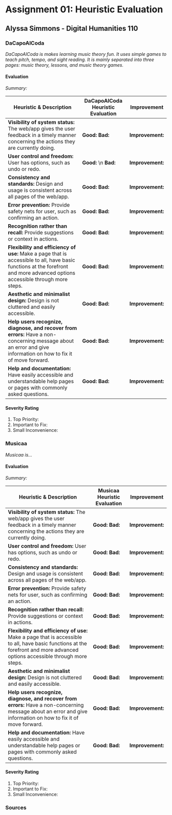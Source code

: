 # Assignment 01: Heuristic Evaluation
## Alyssa Simmons - Digital Humanities 110



### DaCapoAlCoda
*DaCapoAlCoda is makes learning music theory fun. 
It uses simple games  to teach pitch, tempo, and sight reading.
It is mainly separated into three pages: music theory, lessons, and music theory games.* 

<!-- add image of website -->
<!-- ![CCLE Mobile Screenshot](CCLE-Mobile.png) -->

#### Evaluation
*Summary:*

Heuristic & Description | DaCapoAlCoda Heuristic Evaluation | Improvement 
--------------------------|---------------------------|------------
**Visibility of system status:** The web/app gives the user feedback in a timely manner concerning the actions they are currently doing. | **Good:** **Bad:** | **Improvement:** 
**User control and freedom:** User has options, such as undo or redo. | **Good:** \n **Bad:** | **Improvement:** 
**Consistency and standards:** Design and usage is consistent across all pages of the web/app. | **Good:** **Bad:** | **Improvement:** 
**Error prevention:** Provide safety nets for user, such as confirming an action. | **Good:** **Bad:** | **Improvement:** 
**Recognition rather than recall:** Provide suggestions or context in actions. | **Good:** **Bad:** | **Improvement:** 
**Flexibility and efficiency of use:** Make a page that is accessible to all, have basic functions at the forefront and more advanced options accessible through more steps. | **Good:** **Bad:** | **Improvement:** 
**Aesthetic and minimalist design:** Design is not cluttered and easily accessible. | **Good:** **Bad:** | **Improvement:** 
**Help users recognize, diagnose, and recover from errors:** Have a non-concerning message about an error and give information on how to fix it of move forward. | **Good:** **Bad:** | **Improvement:** 
**Help and documentation:** Have easily accessible and understandable help pages or pages with commonly asked questions. | **Good:** **Bad:** | **Improvement:** 

#### Severity Rating 
1. Top Priority: 
2. Important to Fix: 
3. Small Inconvenience: 


### Musicaa
*Musicaa is...*

<!-- add image of website -->
<!-- ![CCLE Mobile Screenshot](CCLE-Mobile.png) -->

#### Evaluation 
*Summary:*

Heuristic & Description | Musicaa Heuristic Evaluation | Improvement 
--------------------------|---------------------------|------------
**Visibility of system status:** The web/app gives the user feedback in a timely manner concerning the actions they are currently doing. | **Good:** **Bad:** | **Improvement:** 
**User control and freedom:** User has options, such as undo or redo. | **Good:** **Bad:** | **Improvement:** 
**Consistency and standards:** Design and usage is consistent across all pages of the web/app. | **Good:** **Bad:** | **Improvement:** 
**Error prevention:** Provide safety nets for user, such as confirming an action. | **Good:** **Bad:** | **Improvement:** 
**Recognition rather than recall:** Provide suggestions or context in actions. | **Good:** **Bad:** | **Improvement:** 
**Flexibility and efficiency of use:** Make a page that is accessible to all, have basic functions at the forefront and more advanced options accessible through more steps. | **Good:** **Bad:** | **Improvement:** 
**Aesthetic and minimalist design:** Design is not cluttered and easily accessible. | **Good:** **Bad:** | **Improvement:** 
**Help users recognize, diagnose, and recover from errors:** Have a non-concerning message about an error and give information on how to fix it of move forward. | **Good:** **Bad:** | **Improvement:** 
**Help and documentation:** Have easily accessible and understandable help pages or pages with commonly asked questions. | **Good:** **Bad:** | **Improvement:** 

#### Severity Rating 
1. Top Priority: 
2. Important to Fix: 
3. Small Inconvenience:

### Sources
